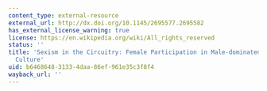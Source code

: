 ```yaml
---
content_type: external-resource
external_url: http://dx.doi.org/10.1145/2695577.2695582
has_external_license_warning: true
license: https://en.wikipedia.org/wiki/All_rights_reserved
status: ''
title: 'Sexism in the Circuitry: Female Participation in Male-dominated Popular Computer
  Culture'
uid: b6468648-3133-4daa-86ef-961e35c3f8f4
wayback_url: ''
---
```

